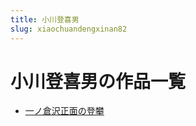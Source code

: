 ```yaml
---
title: 小川登喜男
slug: xiaochuandengxinan82
---
```


# 小川登喜男の作品一覧

- [一ノ倉沢正面の登攀](yinocangzezhengmiannodengpanba)
